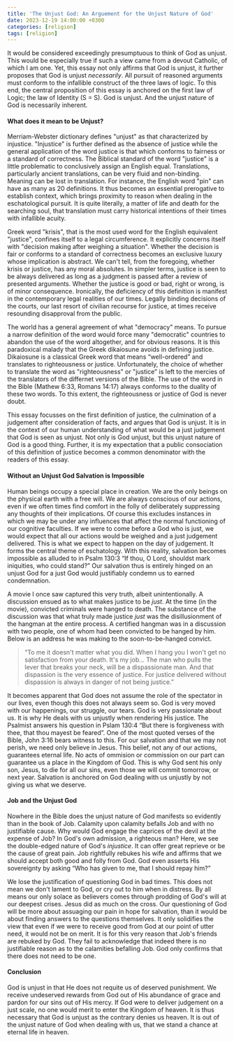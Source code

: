 ```yaml
---
title: 'The Unjust God: An Arguement for the Unjust Nature of God'
date: 2023-12-19 14:00:00 +0300
categories: [religion]
tags: [religion]
---
```


It would be considered exceedingly presumptuous to think of God as unjust. This would be especially true if such a view came from a devout Catholic, of which I am one. Yet, this essay not only affirms that God is unjust, it further proposes that God is unjust *necessarily*. All pursuit of reasoned arguments must conform to the infallible construct of the three laws of logic. To this end, the central proposition of this essay is anchored on the first law of Logic; the law of Identity (S = S). God is unjust. And the unjust nature of God is necessarily inherent.

#### What does it mean to be Unjust?
Merriam-Webster dictionary defines "unjust" as that characterized by injustice. "Injustice" is further defined as the absence of justice while the general application of the word justice is that which conforms to fairness or a standard of correctness. The Biblical standard of the word "justice" is a little problematic to conclusively assign an English equal. Translations, particularly ancient translations, can be very fluid and non-binding. Meaning can be lost in translation. For instance, the English word "pin" can have as many as 20 definitions. It thus becomes an essential prerogative to establish context, which brings proximity to reason when dealing in the eschatological pursuit. It is quite literally, a matter of life and death for the searching soul, that translation must carry historical intentions of their times with infallible acuity.

Greek word "krisis", that is the most used word for the English equivalent "justice", confines itself to a legal circumference.  It explicitly concerns itself with "decision making after weighing a situation". Whether the decision is fair or conforms to a standard of correctness becomes an exclusive luxury whose implication is abstract. We can\'t tell, from the foregoing, whether krisis or justice, has any moral absolutes. In simpler terms, justice is seen to be always delivered as long as a judgment is passed after a review of presented arguments. Whether the justice is good or bad, right or wrong, is of minor consequence. Ironically, the deficiency of this definition is manifest in the contemporary legal realities of our times. Legally binding decisions of the courts, our last resort of civilian recourse for justice, at times receive resounding disapproval from the public.

The world has a general agreement of what "democracy" means. To pursue a narrow definition of the word would force many "democratic" countries to abandon the use of the word altogether, and for obvious reasons. It is this paradoxical malady that the Greek dikaiosune avoids in defining justice. Dikaiosune is a classical Greek word that means “well-ordered” and translates to righteousness or justice. Unfortunately, the choice of whether to translate the word as "righteousness" or "justice" is left to the mercies of the translators of the differnet versions of the Bible. The use of the word in the Bible (Mathew 6:33, Romans 14:17) always conforms to the duality of these two words. To this extent, the righteousness or justice of God is never doubt.

This essay focusses on the first definition of justice, the culmination of a judgement after consideration of facts, and argues that God is unjust. It is in the context of our human understanding of what would be a just judgement that God is seen as unjust. Not only is God unjust, but this unjust nature of God is a good thing. Further, it is my expectation that a public consociation of this definition of justice becomes a common denominator with the readers of this essay.

#### Without an Unjust God Salvation is Impossible
Human beings occupy a special place in creation. We are the only beings on the physical earth with a free will. We are always conscious of our actions, even if we often times find comfort in the folly of deliberately suppressing any thoughts of their implications. Of course this excludes instances in which we may be under any influences that affect the normal functioning of our cognitive faculties. If we were to come before a God who is just, we would expect that all our actions would be weighed and a just judgement delivered. This is what we expect to happen on the day of judgement. It forms the central theme of eschatology. With this reality, salvation becomes impossible as alluded to in Psalm 130:3 “If thou, O Lord, shouldst mark iniquities, who could stand?” Our salvation thus is entirely hinged on an unjust God for a just God would justifiably condemn us to earned condemnation.

A movie I once saw captured this very truth, albeit unintentionally. A discussion ensued as to what makes justice to be *just*. At the time (in the movie), convicted criminals were hanged to death. The substance of the discussion was that what truly made justice *just* was the disillusionment of the hangman at the entire process. A certified hangman was in a discussion with two people, one of whom had been convicted to be hanged by him. Below is an address he was making to the soon-to-be-hanged convict.

> “To me it doesn\'t matter what you did. When I hang you I won\'t get no satisfaction from your death. 
> It\'s my job…
> The man who pulls the lever that breaks your neck, will be a dispassionate man.
> And that dispassion is the very essence of justice.
> For justice delivered without dispassion is always in danger of not being justice.”

It becomes apparent that God does not assume the role of the spectator in our lives, even though this does not always seem so. God is very moved with our happenings, our struggle, our tears. God is very passionate about us. It is why He deals with us unjustly when rendering His justice. The Psalmist answers his question in Pslam 130:4 “But there is forgiveness with thee, that thou mayest be feared”. One of the most quoted verses of the Bible, John 3:16 bears witness to this. For our salvation and that we may not perish, we need only believe in Jesus. This belief, not any of our actions, guarantees eternal life. No acts of ommision or commission on our part can guarantee us a place in the Kingdom of God. This is why God sent his only son, Jesus, to die for all our sins, even those we will commit tomorrow, or next year. Salvation is anchored on God dealing with us unjustly by not giving us what we deserve.

#### Job and the Unjust God
Nowhere in the Bible does the unjust nature of God manifests so evidently than in the book of Job. Calamity upon calamity befalls Job and with no justifiable cause. Why would God engage the caprices of the devil at the expense of Job? In God\'s own admission, a righteous man? Here, we see the double-edged nature of God\'s *injustice*. It can offer great reprieve or be the cause of great pain. Job rightfully rebukes his wife and affirms that we should accept both good and folly from God. God even asserts His sovereignty by asking “Who has given to me, that I should repay him?”

We lose the justification of questioning God in bad times. This does not mean we don\'t lament to God, or cry out to him when in distress. By all means our only solace as believers comes through prodding of God\'s will at our deepest crises. Jesus did as much on the cross. Our questioning of God will be more about assuaging our pain in hope for salvation, than it would be about finding answers to the questions themselves. It only solidifies the view that even if we were to receive good from God at our point of utter need, it would not be on merit. It is for this very reason that Job\'s friends are rebuked by God. They fail to acknowledge that indeed there is no justifiable reason as to the calamities befalling Job. God only confirms that there does not need to be one.

#### Conclusion
God is unjust in that He does not requite us of deserved punishment. We receive undeserved rewards from God out of His abundance of grace and pardon for our sins out of His mercy. If God were to deliver judgement on a just scale, no one would merit to enter the Kingdom of heaven. It is thus necessary that God is unjust as the contrary denies us heaven. It is out of the unjust nature of God when dealing with us, that we stand a chance at eternal life in heaven.
